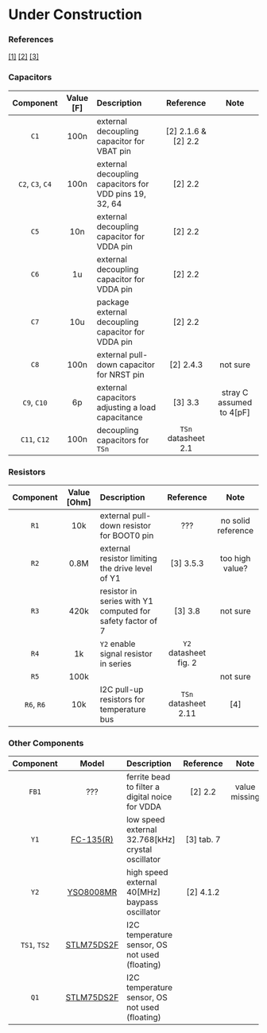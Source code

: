 # Under Construction

### References
[[1]](https://datasheet.lcsc.com/szlcsc/STMicroelectronics-STM32L496RGT6_C124720.pdf)
[[2]](https://www.st.com/resource/en/application_note/dm00125306-getting-started-with-stm32l4-series-and-stm32l4-series-hardware-development-stmicroelectronics.pdf)
[[3]](https://www.st.com/resource/en/application_note/cd00221665-oscillator-design-guide-for-stm8afals-stm32-mcus-and-mpus-stmicroelectronics.pdf)

### Capacitors
| Component | Value [F] | Description | Reference | Note |
| :-: | :-: | :-- | :-: | :-: |
| `C1` | 100n | external decoupling capacitor for VBAT pin | [2] 2.1.6 & [2] 2.2 ||
| `C2`, `C3`, `C4` | 100n | external decoupling capacitors for VDD pins 19, 32, 64 | [2] 2.2 ||
| `C5` | 10n |external decoupling capacitor for VDDA pin | [2] 2.2 ||
| `C6` | 1u | external decoupling capacitor for VDDA pin | [2] 2.2 ||
| `C7` | 10u | package external decoupling capacitor for VDDA pin | [2] 2.2 ||
| `C8` | 100n | external pull-down capacitor for NRST pin | [2] 2.4.3 | not sure |
| `C9`, `C10` | 6p | external capacitors adjusting a load capacitance | [3] 3.3 | stray C assumed to 4[pF] |
| `C11`, `C12` | 100n | decoupling capacitors for `TSn` | `TSn` datasheet 2.1 | |

### Resistors
| Component | Value [Ohm] | Description | Reference | Note |
| :-: | :-: | :-- | :-: | :-: |
| `R1` | 10k | external pull-down resistor for BOOT0 pin | ??? | no solid reference |
| `R2` | 0.8M | external resistor limiting the drive level of Y1 | [3] 3.5.3 | too high value? |
| `R3` | 420k | resistor in series with Y1 computed for safety factor of 7  | [3] 3.8 | not sure |
| `R4` | 1k | `Y2` enable signal resistor in series | `Y2` datasheet fig. 2 |  |
| `R5` | 100k |  |  | not sure | 
| `R6`, `R6` | 10k | I2C pull-up resistors for temperature bus | `TSn` datasheet 2.11 | [4] | 

### Other Components
| Component | Model | Description | Reference | Note |
| :-: | :-: | :-- | :-: | :-: |
| `FB1` | ??? | ferrite bead to filter a digital noice for VDDA | [2] 2.2 | value missing |
| `Y1` | [FC-135(R)](https://datasheet.lcsc.com/szlcsc/Seiko-Epson-Q13FC1350000200_C48615.pdf) | low speed external 32.768[kHz] crystal oscillator | [3] tab. 7 | |
| `Y2` | [YSO8008MR](https://datasheet.lcsc.com/szlcsc/Yangxing-Tech-O705040MEDH4MI_C79425.pdf) | high speed external 40[MHz] baypass oscillator | [2] 4.1.2 | |
| `TS1`, `TS2` | [STLM75DS2F](https://www.mouser.de/datasheet/2/389/cd00153511-1796589.pdf) | I2C temperature sensor, OS not used (floating) | | |
| `Q1` | [STLM75DS2F](https://www.mouser.de/datasheet/2/389/cd00153511-1796589.pdf) | I2C temperature sensor, OS not used (floating) | | |
